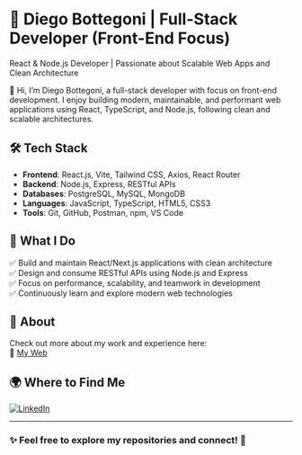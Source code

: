 # 🚀 Diego Bottegoni | Full-Stack Developer (Front-End Focus)

React & Node.js Developer | Passionate about Scalable Web Apps and Clean Architecture

👋 Hi, I’m Diego Bottegoni, a full-stack developer with focus on front-end development.
I enjoy building modern, maintainable, and performant web applications using React, TypeScript, and Node.js, following clean and scalable architectures. 

## 🛠️ Tech Stack  
- **Frontend**: React.js, Vite, Tailwind CSS, Axios, React Router  
- **Backend**: Node.js, Express, RESTful APIs
- **Databases**: PostgreSQL, MySQL, MongoDB
- **Languages**: JavaScript, TypeScript, HTML5, CSS3  
- **Tools**: Git, GitHub, Postman, npm, VS Code

## 📌 What I Do  
✅ Build and maintain React/Next.js applications with clean architecture  
✅ Design and consume RESTful APIs using Node.js and Express  
✅ Focus on performance, scalability, and teamwork in development  
✅ Continuously learn and explore modern web technologies  

## 📌 About  
Check out more about my work and experience here:  
🔗 [My Web](https://https://diegobottegoni.github.io/)  

## 🌍 Where to Find Me  
[![LinkedIn](https://img.shields.io/badge/LinkedIn-0077B5?style=for-the-badge&logo=linkedin&logoColor=white)](https://www.linkedin.com/in/diego-bottegoni/)  

---

### ✨ Feel free to explore my repositories and connect! 🚀  
